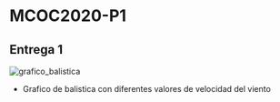 # MCOC2020-P1
## Entrega 1
![grafico_balistica](https://user-images.githubusercontent.com/69252038/91106071-c7f0da00-e63f-11ea-9bcd-77b35d22a18f.png)
* Grafico de balistica con diferentes valores de velocidad del viento
